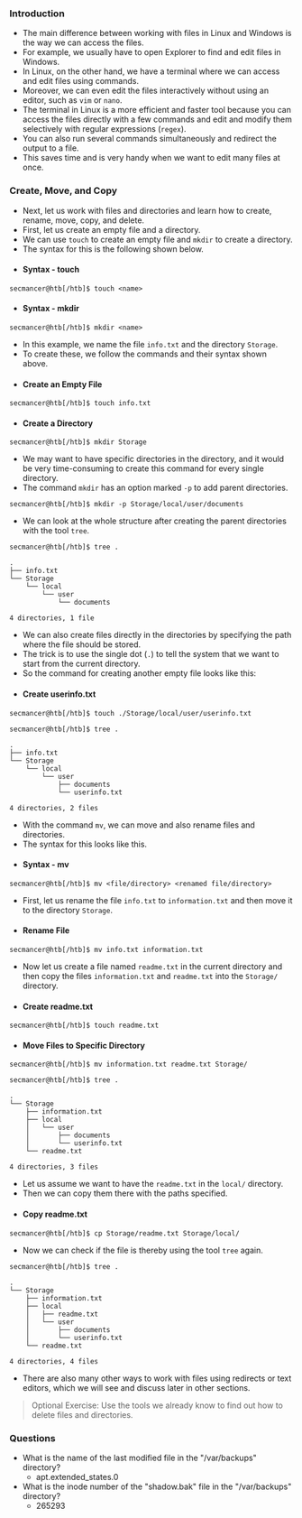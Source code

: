 ### Introduction
- The main difference between working with files in Linux and Windows is the way we can access the files. 
- For example, we usually have to open Explorer to find and edit files in Windows.
- In Linux, on the other hand, we have a terminal where we can access and edit files using commands.
- Moreover, we can even edit the files interactively without using an editor, such as `vim` or `nano`.
- The terminal in Linux is a more efficient and faster tool because you can access the files directly with a few commands and edit and modify them selectively with regular expressions (`regex`). 
- You can also run several commands simultaneously and redirect the output to a file. 
- This saves time and is very handy when we want to edit many files at once.



### Create, Move, and Copy
- Next, let us work with files and directories and learn how to create, rename, move, copy, and delete.
- First, let us create an empty file and a directory. 
- We can use `touch` to create an empty file and `mkdir` to create a directory.
- The syntax for this is the following shown below.
- #### Syntax - touch
```shell-session
secmancer@htb[/htb]$ touch <name>
```
- #### Syntax - mkdir
```shell-session
secmancer@htb[/htb]$ mkdir <name>
```
- In this example, we name the file `info.txt` and the directory `Storage`. 
- To create these, we follow the commands and their syntax shown above.
- #### Create an Empty File
```shell-session
secmancer@htb[/htb]$ touch info.txt
```
- #### Create a Directory
```shell-session
secmancer@htb[/htb]$ mkdir Storage
```
- We may want to have specific directories in the directory, and it would be very time-consuming to create this command for every single directory.
- The command `mkdir` has an option marked `-p` to add parent directories.
```shell-session
secmancer@htb[/htb]$ mkdir -p Storage/local/user/documents
```
- We can look at the whole structure after creating the parent directories with the tool `tree`.
```shell-session
secmancer@htb[/htb]$ tree .

.
├── info.txt
└── Storage
    └── local
        └── user
            └── documents

4 directories, 1 file
```
- We can also create files directly in the directories by specifying the path where the file should be stored. 
- The trick is to use the single dot (`.`) to tell the system that we want to start from the current directory. 
- So the command for creating another empty file looks like this:
- #### Create userinfo.txt
```shell-session
secmancer@htb[/htb]$ touch ./Storage/local/user/userinfo.txt
```
```shell-session
secmancer@htb[/htb]$ tree .

.
├── info.txt
└── Storage
    └── local
        └── user
            ├── documents
            └── userinfo.txt

4 directories, 2 files
```
- With the command `mv`, we can move and also rename files and directories. 
- The syntax for this looks like this.
- #### Syntax - mv
```shell-session
secmancer@htb[/htb]$ mv <file/directory> <renamed file/directory>
```
- First, let us rename the file `info.txt` to `information.txt` and then move it to the directory `Storage`.
- #### Rename File
```shell-session
secmancer@htb[/htb]$ mv info.txt information.txt
```
- Now let us create a file named `readme.txt` in the current directory and then copy the files `information.txt` and `readme.txt` into the `Storage/` directory.
- #### Create readme.txt
```shell-session
secmancer@htb[/htb]$ touch readme.txt
```
- #### Move Files to Specific Directory
```shell-session
secmancer@htb[/htb]$ mv information.txt readme.txt Storage/
```
```shell-session
secmancer@htb[/htb]$ tree .

.
└── Storage
    ├── information.txt
    ├── local
    │   └── user
    │       ├── documents
    │       └── userinfo.txt
    └── readme.txt

4 directories, 3 files
```
- Let us assume we want to have the `readme.txt` in the `local/` directory. 
- Then we can copy them there with the paths specified.
- #### Copy readme.txt
```shell-session
secmancer@htb[/htb]$ cp Storage/readme.txt Storage/local/
```
- Now we can check if the file is thereby using the tool `tree` again.
```shell-session
secmancer@htb[/htb]$ tree .

.
└── Storage
    ├── information.txt
    ├── local
    │   ├── readme.txt
    │   └── user
    │       ├── documents
    │       └── userinfo.txt
    └── readme.txt

4 directories, 4 files
```
- There are also many other ways to work with files using redirects or text editors, which we will see and discuss later in other sections.

> Optional Exercise: Use the tools we already know to find out how to delete files and directories.



### Questions
- What is the name of the last modified file in the "/var/backups" directory?
	- apt.extended_states.0
- What is the inode number of the "shadow.bak" file in the "/var/backups" directory?
	- 265293